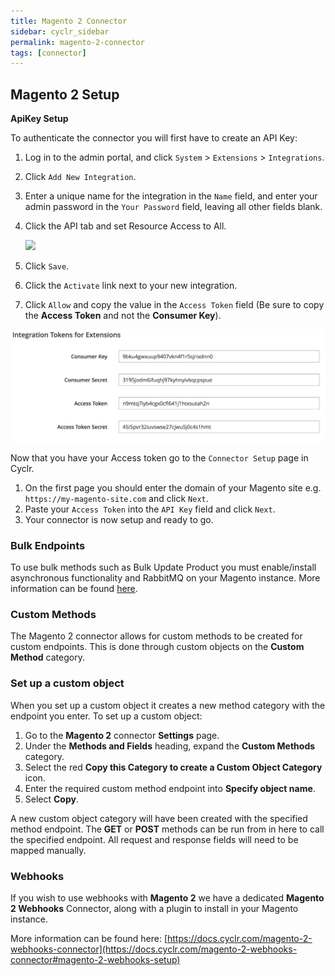 ```yaml
---
title: Magento 2 Connector
sidebar: cyclr_sidebar
permalink: magento-2-connector
tags: [connector]
---
```


Magento 2 Setup
---------------
**ApiKey Setup**

To authenticate the connector you will first have to create an API Key:

1. Log in to the admin portal, and click `System` > `Extensions` > `Integrations`.
2. Click `Add New Integration`.
3. Enter a unique name for the integration in the `Name` field, and enter your admin password in the `Your Password` field, leaving all other fields blank.
4. Click the API tab and set Resource Access to All.

    ![](./images/resource-access-all.png)

5. Click `Save`.
6. Click the `Activate` link next to your new integration.
7. Click `Allow` and copy the value in the `Access Token` field (Be sure to copy the **Access Token** and not the **Consumer Key**). 

![](./images/integration-tokens.png)

Now that you have your Access token go to the `Connector Setup` page in Cyclr.

1. On the first page you should enter the domain of your Magento site e.g. `https://my-magento-site.com` and click `Next`.
2. Paste your `Access Token` into the `API Key` field and click `Next`.
3. Your connector is now setup and ready to go.

### Bulk Endpoints

To use bulk methods such as Bulk Update Product you must enable/install asynchronous functionality and RabbitMQ on your Magento instance. More information can be found [here](https://devdocs.magento.com/guides/v2.4/rest/bulk-endpoints.html).

### Custom Methods

The Magento 2 connector allows for custom methods to be created for custom endpoints. This is done through custom objects on the **Custom Method** category.

### Set up a custom object

When you set up a custom object it creates a new method category with the endpoint you enter. To set up a custom object:

1. Go to the **Magento 2** connector **Settings** page.
2. Under the **Methods and Fields** heading, expand the **Custom Methods** category.
3. Select the red **Copy this Category to create a Custom Object Category** icon.
4. Enter the required custom method endpoint into **Specify object name**. 
5. Select **Copy**.

A new custom object category will have been created with the specified method endpoint. The **GET** or **POST** methods can be run from in here to call the specified endpoint. All request and response fields will need to be mapped manually.

### Webhooks

If you wish to use webhooks with **Magento 2** we have a dedicated **Magento 2 Webhooks** Connector, along with a plugin to install in your Magento instance.

More information can be found here: [https://docs.cyclr.com/magento-2-webhooks-connector](https://docs.cyclr.com/magento-2-webhooks-connector#magento-2-webhooks-setup)
